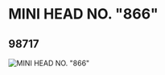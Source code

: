 # MINI HEAD NO. "866"
## 98717
![MINI HEAD NO. "866"](https://lc-www-live-s.legocdn.com/media/bricks/5/2/4647015.jpg)